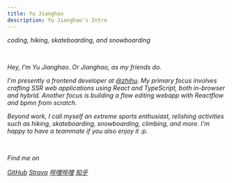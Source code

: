 ```yaml
---
title: Yu Jianghao
description: Yu Jianghao's Intro
---
```


<p text-xs><i i-simple-icons-typescript /> coding, <i i-mdi-hiking /> hiking, <i i-mdi-skateboarding /> skateboarding, and <i i-mdi-snowboard /> snowboarding</p>

<br />

Hey, I'm Yu Jianghao. Or Jianghao, as my friends do.

I'm presently a frontend developer at [@zhihu](https://github.com/zhihu). My primary focus involves crafting SSR web applications using React and TypeScript, both in-browser and hybrid. Another focus is building a flow editing webapp with Reactflow and bpmn from scratch.

Beyond work, I call myself an extreme sports enthusiast, relishing activities such as hiking, skateboarding, snowboarding, climbing, and more. I'm happy to have a teammate if you also enjoy it :p.

<br/>

Find me on

<p flex="~ gap-3 wrap" class="mt--2!">
  <a href="https://github.com/yujianghao" target="_blank"><span op75 i-simple-icons-github /> GitHub</a>
  <a href="https://www.strava.com/athletes/110801133" target="_blank"><span op75 i-simple-icons-strava /> Strava</a>
  <a href="https://space.bilibili.com/22540090" target="_blank"><span op75 i-simple-icons-bilibili /> 哔哩哔哩</a>
  <a href="https://www.zhihu.com/people/yu-jiang-hao-39" target="_blank"><span op75 i-simple-icons-zhihu /> 知乎</a>
</p>

<div flex-auto />

